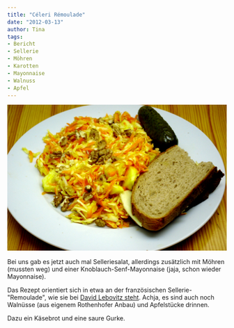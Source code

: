 ```yaml
---
title: "Céleri Rémoulade"
date: "2012-03-13" 
author: Tina
tags:
- Bericht
- Sellerie
- Möhren
- Karotten
- Mayonnaise
- Walnuss
- Apfel
---
```


![Selleriesalat](images/imgp8691.jpg)

Bei uns gab es jetzt auch mal Selleriesalat, allerdings zusätzlich mit Möhren (mussten weg) und einer Knoblauch-Senf-Mayonnaise (jaja, schon wieder Mayonnaise). 

Das Rezept orientiert sich in etwa an der französischen Sellerie-"Remoulade", wie sie bei [David Lebovitz steht](http://www.davidlebovitz.com/2010/04/celery-root-remoulade-celeri-rem/). Achja, es sind auch noch Walnüsse (aus eigenem Rothenhofer Anbau) und Apfelstücke drinnen. 

Dazu ein Käsebrot und eine saure Gurke.
